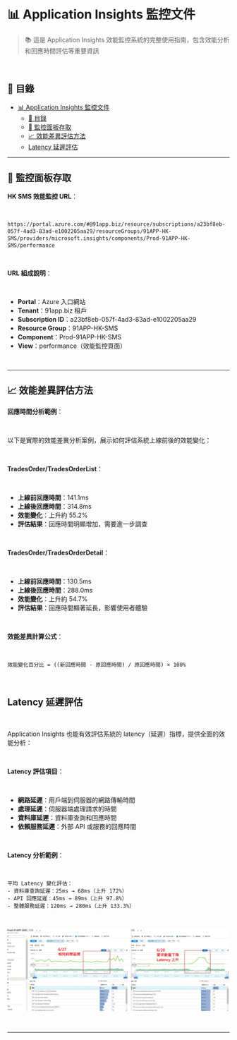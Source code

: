# 📊 Application Insights 監控文件

> 📚 這是 Application Insights 效能監控系統的完整使用指南，包含效能分析和回應時間評估等重要資訊

<br>

## 📖 目錄

- [📊 Application Insights 監控文件](#-application-insights-監控文件)
  - [📖 目錄](#-目錄)
  - [🔗 監控面板存取](#-監控面板存取)
  - [📈 效能差異評估方法](#-效能差異評估方法)
  - [Latency 延遲評估](#latency-延遲評估)



---



## 🔗 監控面板存取

**HK SMS 效能監控 URL**：

<br>

```
https://portal.azure.com/#@91app.biz/resource/subscriptions/a23bf8eb-057f-4ad3-83ad-e1002205aa29/resourceGroups/91APP-HK-SMS/providers/microsoft.insights/components/Prod-91APP-HK-SMS/performance
```

<br>

**URL 組成說明**：

<br>

- **Portal**：Azure 入口網站
- **Tenant**：91app.biz 租戶
- **Subscription ID**：a23bf8eb-057f-4ad3-83ad-e1002205aa29
- **Resource Group**：91APP-HK-SMS
- **Component**：Prod-91APP-HK-SMS
- **View**：performance（效能監控頁面）

<br>

---

## 📈 效能差異評估方法

**回應時間分析範例**：

<br>

以下是實際的效能差異分析案例，展示如何評估系統上線前後的效能變化：

<br>

**TradesOrder/TradesOrderList**：

<br>

- **上線前回應時間**：141.1ms
- **上線後回應時間**：314.8ms
- **效能變化**：上升約 55.2%
- **評估結果**：回應時間明顯增加，需要進一步調查

<br>

**TradesOrder/TradesOrderDetail**：

<br>

- **上線前回應時間**：130.5ms
- **上線後回應時間**：288.0ms
- **效能變化**：上升約 54.7%
- **評估結果**：回應時間顯著延長，影響使用者體驗

<br>

**效能差異計算公式**：

<br>

```
效能變化百分比 = ((新回應時間 - 原回應時間) / 原回應時間) × 100%
```

<br>

## Latency 延遲評估

<br>

Application Insights 也能有效評估系統的 latency（延遲）指標，提供全面的效能分析：

<br>

**Latency 評估項目**：

<br>

- **網路延遲**：用戶端到伺服器的網路傳輸時間
- **處理延遲**：伺服器端處理請求的時間
- **資料庫延遲**：資料庫查詢和回應時間
- **依賴服務延遲**：外部 API 或服務的回應時間

<br>

**Latency 分析範例**：

<br>

```
平均 Latency 變化評估：
- 資料庫查詢延遲：25ms → 68ms（上升 172%）
- API 回應延遲：45ms → 89ms（上升 97.8%）
- 整體服務延遲：120ms → 280ms（上升 133.3%）
```

<br>

![alt text](image-2.png)

<br>

---